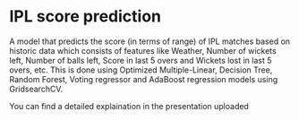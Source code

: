 # IPL score prediction

A model that predicts the score (in terms of range) of IPL matches based on historic data which consists of features like Weather, Number of wickets left, Number of balls left, Score in last 5 overs and Wickets lost in last 5 overs, etc. This is done using Optimized Multiple-Linear, Decision Tree, Random Forest, Voting regressor and AdaBoost regression models using GridsearchCV.

You can find a detailed explaination in the presentation uploaded
